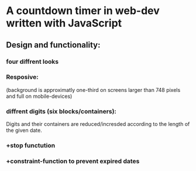 # A countdown timer in web-dev written  with JavaScript

## Design and functionality:
### four diffrent looks
### Resposive:
(background is approximatly one-third on screens larger than 748 pixels and full on mobile-devices)

### diffrent digits (six blocks/containers):
Digits and their containers are reduced/incresded according to the length of the given date.

### +stop functution
### +constraint-function to prevent expired dates
